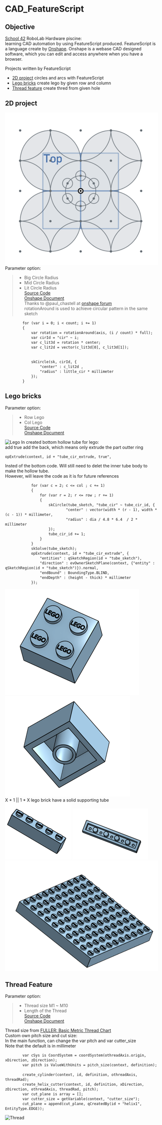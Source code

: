 # CAD_FeatureScript

## Objective
[School 42](https://www.42.us.org/) RoboLab Hardware piscine: \
learning CAD automation by using FeatureScript produced. FeatureScript is a language create by [Onshape](https://www.onshape.com/). Onshape is a webase CAD designed software, which you can edit and access anywhere when you have a browser.

Projects written by FeatureScript
* [2D project](#2D-project) circles and arcs with FeatureScript
* [Lego bricks](#Lego-bricks) create lego by given row and column
* [Thread feature](#Thread-Feature) create thred from given hole


## 2D project
![2D_Circles](/image/2D_Circles.png)\
Parameter option:
>   * Big Circle Radius
>   * Mid Circle Radius
>   * Lit Circle Radius\
[Source Code](https://github.com/JCTGY/onshape_CAD_FeatureScript/blob/master/2D_circles.fs)\
[Onshape Document](https://cad.onshape.com/documents/7bd52314a96f9a14b24e8ca8/w/290640dd845c1e9488e4008d/e/a40c1ed49153c80a4acac5b6)\
Thanks to @paul_chastell at [onshape forum](https://forum.onshape.com/discussion/11944/question-about-feature-script-sketch-merge-and-constrain-when-using-circular-pattern)\
rotationAround is used to achieve circular pattern in the same sketch
```
        for (var i = 0; i < count; i += 1)
        {
            var rotation = rotationAround(axis, (i / count) * full);
            var cirId = "cir" ~ i;
            var c_lit3d = rotation * center;
            var c_lit2d = vector(c_lit3d[0], c_lit3d[1]); 
    
            
            skCircle(sk, cirId, {
                "center" : c_lit2d ,
                "radius" : little_cir * millimeter
            });
        }
```



## Lego bricks
Parameter option:
>   * Row Lego
>   * Col Lego\
[Source Code](https://github.com/JCTGY/onshape_CAD_FeatureScript/blob/master/lego_bricks.fs)\
[Onshape Document](https://cad.onshape.com/documents/da6b009e9c013270aeae4cd8/w/05c0f5a10696f0c50747bc21/e/385ac05fe04a705f8d000c23)

![Lego](https://user-images.githubusercontent.com/46547632/60761377-ec34c600-9ffb-11e9-8d17-fe38b507a6f4.gif)
In created bottom hollow tube for lego: \
add true add the back, which means only extrude the part outter ring
```
opExtrude(context, id + "tube_cir_extrude, true",
```
Insted of the bottom code. Will still need to delet the inner tube body to make the hollow tube.\
However, will leave the code as it is for future references
```
            for (var c = 2; c <= col ; c += 1)
            {
                for (var r = 2; r <= row ; r += 1)
                {
                    skCircle(tube_sketch, "tube_cir" ~ tube_cir_id, {
                            "center" : vector(width * (r - 1), width * (c - 1)) * millimeter,
                            "radius" : dia / 4.8 * 6.4  / 2 * millimeter
                    });
                    tube_cir_id += 1;
                }
            }
            skSolve(tube_sketch);
            opExtrude(context, id + "tube_cir_extrude", {
                "entities" : qSketchRegion(id + "tube_sketch"),
                "direction" : evOwnerSketchPlane(context, {"entity" : qSketchRegion(id + "tube_sketch")}).normal,
                "endBound" : BoundingType.BLIND,
                "endDepth" : (height - thick) * millimeter
            });
```

![2 X 2 Lego.png](/image/2X2_Lego.png)
![2 X 2 Lego.png](/image/2X2_Lego_Back.png)\
X * 1 || 1 * X lego brick have a solid supporting tube\
![5 X 1 Lego.png](/image/5X1_Lego.png)
![5 X 1 Lego.png](/image/5X1_Lego_Back.png)
![10 X 10 Lego.png](/image/10X10_Lego.png)



## Thread Feature
Parameter option:
>   * Thread size M1 ~ M10
>   * Length of the Thread\
[Source Code](https://github.com/JCTGY/onshape_CAD_FeatureScript/blob/master/thread.fs)\
[Onshape Document](https://cad.onshape.com/documents/fa2c2ec63e032fe923d391dc/w/6056dc84910a12dddbff2ca8/e/0c6dea32aea85828cc3f2808)

Thread size from [FULLER: Basic Metric Thread Chart](https://www.fullerfasteners.com/tech/basic-metric-thread-chart-m1-m100-2/)\
Custom own pitch size and cut size: \
In the main function, can change the var pitch and var cutter_size\
Note that the default is in millimeter
```
        var cSys is CoordSystem = coordSystem(othreadAxis.origin, xDirection, zDirection);
        var pitch is ValueWithUnits = pitch_size(context, definition);
        
        create_cylinder(context, id, definition, othreadAxis, threadRad);
        create_helix_cutter(context, id, definition, xDirection, zDirection, othreadAxis, threadRad, pitch);
        var cut_plane is array = [];
        var cutter_size = getVariable(context, "cutter_size");
        cut_plane = append(cut_plane, qCreatedBy(id + "helix1", EntityType.EDGE));
 ```
![Thread](https://user-images.githubusercontent.com/46547632/60761322-a9beb980-9ffa-11e9-9629-4548d5cfa08b.gif)



